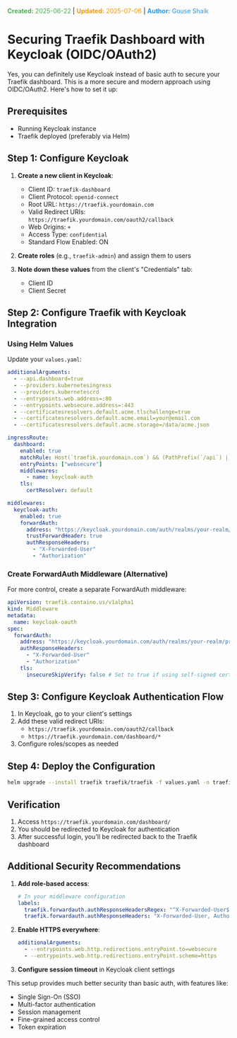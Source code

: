 <span style="color:#4caf50;"><b>Created:</b> 2025-06-22</span> | <span style="color:#ff9800;"><b>Updated:</b> 2025-07-06</span> | <span style="color:#2196f3;"><b>Author:</b> Gouse Shaik</span>
# Securing Traefik Dashboard with Keycloak (OIDC/OAuth2)

Yes, you can definitely use Keycloak instead of basic auth to secure your Traefik dashboard. This is a more secure and modern approach using OIDC/OAuth2. Here's how to set it up:

## Prerequisites
- Running Keycloak instance
- Traefik deployed (preferably via Helm)

## Step 1: Configure Keycloak

1. **Create a new client in Keycloak**:
   - Client ID: `traefik-dashboard`
   - Client Protocol: `openid-connect`
   - Root URL: `https://traefik.yourdomain.com`
   - Valid Redirect URIs: `https://traefik.yourdomain.com/oauth2/callback`
   - Web Origins: `+`
   - Access Type: `confidential`
   - Standard Flow Enabled: ON

2. **Create roles** (e.g., `traefik-admin`) and assign them to users

3. **Note down these values** from the client's "Credentials" tab:
   - Client ID
   - Client Secret

## Step 2: Configure Traefik with Keycloak Integration

### Using Helm Values

Update your `values.yaml`:

```yaml
additionalArguments:
  - --api.dashboard=true
  - --providers.kubernetesingress
  - --providers.kubernetescrd
  - --entrypoints.web.address=:80
  - --entrypoints.websecure.address=:443
  - --certificatesresolvers.default.acme.tlschallenge=true
  - --certificatesresolvers.default.acme.email=your@email.com
  - --certificatesresolvers.default.acme.storage=/data/acme.json

ingressRoute:
  dashboard:
    enabled: true
    matchRule: Host(`traefik.yourdomain.com`) && (PathPrefix(`/api`) || PathPrefix(`/dashboard`))
    entryPoints: ["websecure"]
    middlewares:
      - name: keycloak-auth
    tls:
      certResolver: default

middlewares:
  keycloak-auth:
    enabled: true
    forwardAuth:
      address: "https://keycloak.yourdomain.com/auth/realms/your-realm/protocol/openid-connect/auth"
      trustForwardHeader: true
      authResponseHeaders:
        - "X-Forwarded-User"
        - "Authorization"
```

### Create ForwardAuth Middleware (Alternative)

For more control, create a separate ForwardAuth middleware:

```yaml
apiVersion: traefik.containo.us/v1alpha1
kind: Middleware
metadata:
  name: keycloak-oauth
spec:
  forwardAuth:
    address: "https://keycloak.yourdomain.com/auth/realms/your-realm/protocol/openid-connect/auth"
    authResponseHeaders:
      - "X-Forwarded-User"
      - "Authorization"
    tls:
      insecureSkipVerify: false # Set to true if using self-signed certs
```

## Step 3: Configure Keycloak Authentication Flow

1. In Keycloak, go to your client's settings
2. Add these valid redirect URIs:
   - `https://traefik.yourdomain.com/oauth2/callback`
   - `https://traefik.yourdomain.com/dashboard/*`
3. Configure roles/scopes as needed

## Step 4: Deploy the Configuration

```bash
helm upgrade --install traefik traefik/traefik -f values.yaml -n traefik
```

## Verification

1. Access `https://traefik.yourdomain.com/dashboard/`
2. You should be redirected to Keycloak for authentication
3. After successful login, you'll be redirected back to the Traefik dashboard

## Additional Security Recommendations

1. **Add role-based access**:
   ```yaml
   # In your middleware configuration
   labels:
     traefik.forwardauth.authResponseHeadersRegex: "^X-Forwarded-User$"
     traefik.forwardauth.authResponseHeaders: "X-Forwarded-User, Authorization"
   ```

2. **Enable HTTPS everywhere**:
   ```yaml
   additionalArguments:
     - --entrypoints.web.http.redirections.entryPoint.to=websecure
     - --entrypoints.web.http.redirections.entryPoint.scheme=https
   ```

3. **Configure session timeout** in Keycloak client settings

This setup provides much better security than basic auth, with features like:
- Single Sign-On (SSO)
- Multi-factor authentication
- Session management
- Fine-grained access control
- Token expiration

